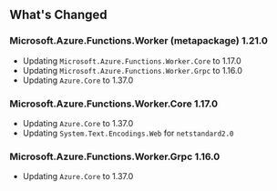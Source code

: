 ## What's Changed

<!-- Please add your release notes in the following format:
- My change description (#PR/#issue)
-->

### Microsoft.Azure.Functions.Worker (metapackage) 1.21.0

- Updating `Microsoft.Azure.Functions.Worker.Core` to 1.17.0
- Updating `Microsoft.Azure.Functions.Worker.Grpc` to 1.16.0
- Updating `Azure.Core` to 1.37.0

### Microsoft.Azure.Functions.Worker.Core 1.17.0

- Updating `Azure.Core` to 1.37.0
- Updating `System.Text.Encodings.Web` for `netstandard2.0`

### Microsoft.Azure.Functions.Worker.Grpc 1.16.0

- Updating `Azure.Core` to 1.37.0